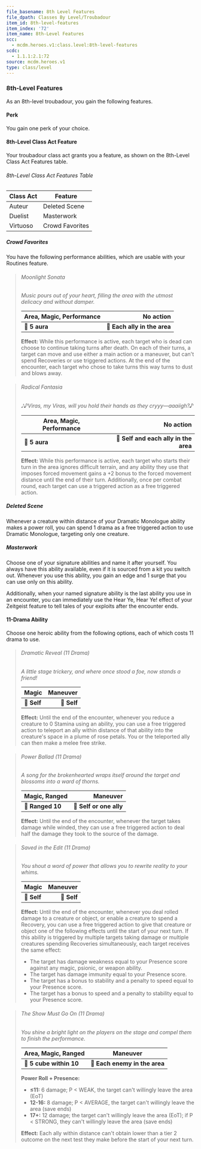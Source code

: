 ```yaml
---
file_basename: 8th Level Features
file_dpath: Classes By Level/Troubadour
item_id: 8th-level-features
item_index: '72'
item_name: 8th-Level Features
scc:
  - mcdm.heroes.v1:class.level:8th-level-features
scdc:
  - 1.1.1:2.1:72
source: mcdm.heroes.v1
type: class/level
---
```


### 8th-Level Features

As an 8th-level troubadour, you gain the following features.

#### Perk

You gain one perk of your choice.

#### 8th-Level Class Act Feature

Your troubadour class act grants you a feature, as shown on the 8th-Level Class Act Features table.

###### 8th-Level Class Act Features Table

| Class Act | Feature         |
| --------- | --------------- |
| Auteur    | Deleted Scene   |
| Duelist   | Masterwork      |
| Virtuoso  | Crowd Favorites |

##### Crowd Favorites

You have the following performance abilities, which are usable with your Routines feature.

<!-- -->
> ###### Moonlight Sonata
>
> *Music pours out of your heart, filling the area with the utmost delicacy and without damper.*
>
> | **Area, Magic, Performance** |                **No action** |
> | ---------------------------- | ---------------------------: |
> | **📏 5 aura**                | **🎯 Each ally in the area** |
>
> **Effect:** While this performance is active, each target who is dead can choose to continue taking turns after death. On each of their turns, a target can move and use either a main action or a maneuver, but can't spend Recoveries or use triggered actions. At the end of the encounter, each target who chose to take turns this way turns to dust and blows away.

<!-- -->
> ###### Radical Fantasia
>
> *𝅘𝅥𝅮♪Viras, my Viras, will you hold their hands as they cryyy—aaaiigh?♪*
>
> | **Area, Magic, Performance** |                         **No action** |
> | ---------------------------- | ------------------------------------: |
> | **📏 5 aura**                | **🎯 Self and each ally in the area** |
>
> **Effect:** While this performance is active, each target who starts their turn in the area ignores difficult terrain, and any ability they use that imposes forced movement gains a +2 bonus to the forced movement distance until the end of their turn. Additionally, once per combat round, each target can use a triggered action as a free triggered action.

##### Deleted Scene

Whenever a creature within distance of your Dramatic Monologue ability makes a power roll, you can spend 1 drama as a free triggered action to use Dramatic Monologue, targeting only one creature.

##### Masterwork

Choose one of your signature abilities and name it after yourself. You always have this ability available, even if it is sourced from a kit you switch out. Whenever you use this ability, you gain an edge and 1 surge that you can use only on this ability.

Additionally, when your named signature ability is the last ability you use in an encounter, you can immediately use the Hear Ye, Hear Ye! effect of your Zeitgeist feature to tell tales of your exploits after the encounter ends.

#### 11-Drama Ability

Choose one heroic ability from the following options, each of which costs 11 drama to use.

<!-- -->
> ###### Dramatic Reveal (11 Drama)
>
> *A little stage trickery, and where once stood a foe, now stands a friend!*
>
> | **Magic**   | **Maneuver** |
> | ----------- | -----------: |
> | **📏 Self** |  **🎯 Self** |
>
> **Effect:** Until the end of the encounter, whenever you reduce a creature to 0 Stamina using an ability, you can use a free triggered action to teleport an ally within distance of that ability into the creature's space in a plume of rose petals. You or the teleported ally can then make a melee free strike.

<!-- -->
> ###### Power Ballad (11 Drama)
>
> *A song for the brokenhearted wraps itself around the target and blossoms into a ward of thorns.*
>
> | **Magic, Ranged** |            **Maneuver** |
> | ----------------- | ----------------------: |
> | **📏 Ranged 10**  | **🎯 Self or one ally** |
>
> **Effect:** Until the end of the encounter, whenever the target takes damage while winded, they can use a free triggered action to deal half the damage they took to the source of the damage.

<!-- -->
> ###### Saved in the Edit (11 Drama)
>
> *You shout a word of power that allows you to rewrite reality to your whims.*
>
> | **Magic**   | **Maneuver** |
> | ----------- | -----------: |
> | **📏 Self** |  **🎯 Self** |
>
> **Effect:** Until the end of the encounter, whenever you deal rolled damage to a creature or object, or enable a creature to spend a Recovery, you can use a free triggered action to give that creature or object one of the following effects until the start of your next turn. If this ability is triggered by multiple targets taking damage or multiple creatures spending Recoveries simultaneously, each target receives the same effect:
>
> - The target has damage weakness equal to your Presence score against any magic, psionic, or weapon ability.
> - The target has damage immunity equal to your Presence score.
> - The target has a bonus to stability and a penalty to speed equal to your Presence score.
> - The target has a bonus to speed and a penalty to stability equal to your Presence score.

<!-- -->
> ###### The Show Must Go On (11 Drama)
>
> *You shine a bright light on the players on the stage and compel them to finish the performance.*
>
> | **Area, Magic, Ranged** | **Maneuver**                  |
> | ----------------------- | ----------------------------- |
> | **📏 5 cube within 10** | **🎯 Each enemy in the area** |
>
> **Power Roll + Presence:**
>
> - **≤11:** 6 damage; P < WEAK, the target can't willingly leave the area (EoT)
> - **12-16:** 8 damage; P < AVERAGE, the target can't willingly leave the area (save ends)
> - **17+:** 12 damage; the target can't willingly leave the area (EoT); if P < STRONG, they can't willingly leave the area (save ends)
>
> **Effect:** Each ally within distance can't obtain lower than a tier 2 outcome on the next test they make before the start of your next turn.
